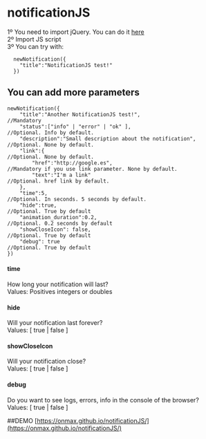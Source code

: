 # notificationJS
1º You need to import jQuery. You can do it [here](https://code.jquery.com/jquery-3.3.1.min.js) <br />
2º Import JS script <br />
3º You can try with: <br />
```
  newNotification({
    "title":"NotificationJS test!"
  })
```

## You can add more parameters
```
newNotification({
    "title":"Another NotificationJS test!",                     //Mandatory
    "status":["info" | "error" | "ok" ],                        //Optional. Info by default.
    "description":"Small description about the notification",   //Optional. None by default.    
    "link":{                                                    //Optional. None by default.
        "href":"http://google.es",                              //Mandatory if you use link parameter. None by default. 
        "text":"I'm a link"                                     //Optional. href link by default.
    },
    "time":5,                                                   //Optional. In seconds. 5 seconds by default.
    "hide":true,                                                //Optional. True by default
    "animation_duration":0.2,                                   //Optional. 0.2 seconds by default
    "showCloseIcon": false,                                     //Optional. True by default
    "debug": true                                               //Optional. True by default
})
```

#### time
How long your notification will last?<br />
Values: Positives integers or doubles


#### hide
Will your notification last forever? <br />
Values: [ true | false ]

#### showCloseIcon
Will your notification close? <br />
Values: [ true | false ]

#### debug
Do you want to see logs, errors, info in the console of the browser? <br />
Values: [ true | false ]



##DEMO
[https://onmax.github.io/notificationJS/](https://onmax.github.io/notificationJS/)

